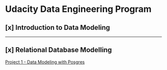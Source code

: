 # Udacity Data Engineering Program

## [x] Introduction to Data Modeling

---

## [x] Relational Database Modelling
[Project 1 - Data Modeling with Posgres](https://github.com/toshi2135/udacity-data-engineering/tree/main/project-1-relational-model)